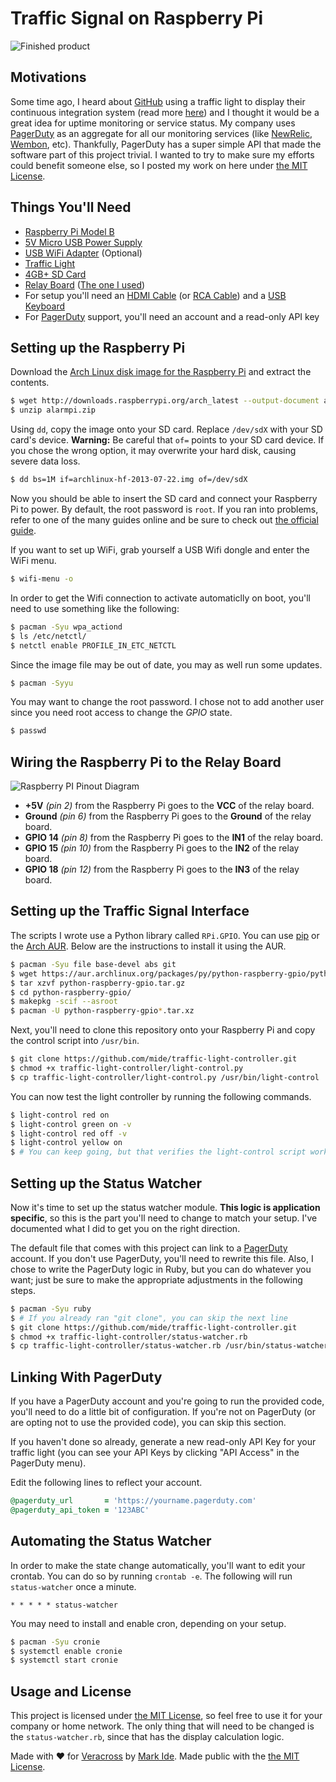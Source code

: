 Traffic Signal on Raspberry Pi
==============================

![Finished product](http://i.imgur.com/YcQ4o0Ql.jpg)

Motivations
-----------

Some time ago, I heard about [GitHub](http://www.github.com/) using a traffic light to display their continuous integration system (read more [here](http://urbanhonking.com/ideasfordozens/2010/05/19/the_github_stoplight/)) and I thought it would be a great idea for uptime monitoring or service status. My company uses [PagerDuty](http://www.pagerduty.com) as an aggregate for all our monitoring services (like [NewRelic](http://www.newrelic.com), [Wembon](http://www.webmon.com), etc). Thankfully, PagerDuty has a super simple API that made the software part of this project trivial. I wanted to try to make sure my efforts could benefit someone else, so I posted my work on here under [the MIT License](LICENSE.txt).

Things You'll Need
------------------
- [Raspberry Pi Model B](http://www.amazon.com/s?url=search-alias%3Daps&field-keywords=Raspberry+Pi+Model+B)
- [5V Micro USB Power Supply](http://www.amazon.com/s?url=search-alias%3Daps&field-keywords=5V+Micro+USB+Power+Supply)
- [USB WiFi Adapter](http://www.amazon.com/s?url=search-alias%3Daps&field-keywords=USB+WiFi+Adapter) (Optional)
- [Traffic Light](http://www.amazon.com/s?url=search-alias%3Daps&field-keywords=Traffic+Light)
- [4GB+ SD Card](http://www.amazon.com/s?url=search-alias%3Daps&field-keywords=4GB+SD+Card)
- [Relay Board](http://www.amazon.com/s?url=search-alias%3Daps&field-keywords=Relay+Board) ([The one I used](http://www.amazon.com/gp/product/B0057OC5O8/ref=oh_aui_detailpage_o00_s00?ie=UTF8&psc=1))
- For setup you'll need an [HDMI Cable](http://www.amazon.com/s?url=search-alias%3Daps&field-keywords=HDMI+Cable) (or [RCA Cable](http://www.amazon.com/s?url=search-alias%3Daps&field-keywords=RCA+Cable)) and a [USB Keyboard](http://www.amazon.com/s?url=search-alias%3Daps&field-keywords=USB+Keyboard)
- For [PagerDuty](http://www.pagerduty.com) support, you'll need an account and a read-only API key

Setting up the Raspberry Pi
---------------------------

Download the [Arch Linux disk image for the Raspberry Pi](http://archlinuxarm.org/platforms/armv6/raspberry-pi) and extract the contents.
```sh
$ wget http://downloads.raspberrypi.org/arch_latest --output-document alarmpi.zip
$ unzip alarmpi.zip
```

Using `dd`, copy the image onto your SD card. Replace `/dev/sdX` with your SD card's device. **Warning:** Be careful that `of=` points to your SD card device. If you chose the wrong option, it may overwrite your hard disk, causing severe data loss.
```sh
$ dd bs=1M if=archlinux-hf-2013-07-22.img of=/dev/sdX
```

Now you should be able to insert the SD card and connect your Raspberry Pi to power. By default, the root password is `root`. If you ran into problems, refer to one of the many guides online and be sure to check out [the official guide](http://archlinuxarm.org/platforms/armv6/raspberry-pi).

If you want to set up WiFi, grab yourself a USB Wifi dongle and enter the WiFi menu.
```sh
$ wifi-menu -o
```

In order to get the Wifi connection to activate automaticlly on boot, you'll need to use something like the following:
```sh
$ pacman -Syu wpa_actiond
$ ls /etc/netctl/
$ netctl enable PROFILE_IN_ETC_NETCTL
```

Since the image file may be out of date, you may as well run some updates.
```sh
$ pacman -Syyu
```

You may want to change the root password. I chose not to add another user since you need root access to change the *GPIO* state.
```sh
$ passwd
```

Wiring the Raspberry Pi to the Relay Board
------------------------------------------

![Raspberry PI Pinout Diagram](http://developer-blog.net/wp-content/uploads/2013/09/raspberry-pi-rev2-gpio-pinout.jpg)

- **+5V** *(pin 2)* from the Raspberry Pi goes to the **VCC** of the relay board.
- **Ground** *(pin 6)* from the Raspberry Pi goes to the **Ground** of the relay board.
- **GPIO 14** *(pin 8)* from the Raspberry Pi goes to the **IN1** of the relay board.
- **GPIO 15** *(pin 10)* from the Raspberry Pi goes to the **IN2** of the relay board.
- **GPIO 18** *(pin 12)* from the Raspberry Pi goes to the **IN3** of the relay board.

Setting up the Traffic Signal Interface
---------------------------------------

The scripts I wrote use a Python library called `RPi.GPIO`. You can use [pip](http://www.pip-installer.org/) or the [Arch AUR](https://aur.archlinux.org/). Below are the instructions to install it using the AUR.
```sh
$ pacman -Syu file base-devel abs git
$ wget https://aur.archlinux.org/packages/py/python-raspberry-gpio/python-raspberry-gpio.tar.gz
$ tar xzvf python-raspberry-gpio.tar.gz
$ cd python-raspberry-gpio/
$ makepkg -scif --asroot
$ pacman -U python-raspberry-gpio*.tar.xz
```

Next, you'll need to clone this repository onto your Raspberry Pi and copy the control script into `/usr/bin`.
```sh
$ git clone https://github.com/mide/traffic-light-controller.git
$ chmod +x traffic-light-controller/light-control.py
$ cp traffic-light-controller/light-control.py /usr/bin/light-control
```

You can now test the light controller by running the following commands.
```sh
$ light-control red on
$ light-control green on -v
$ light-control red off -v
$ light-control yellow on
$ # You can keep going, but that verifies the light-control script works.
```

Setting up the Status Watcher
-----------------------------

Now it's time to set up the status watcher module. **This logic is application specific**, so this is the part you'll need to change to match your setup. I've documented what I did to get you on the right direction.

The default file that comes with this project can link to a [PagerDuty](http://www.pagerduty.com) account. If you don't use PagerDuty, you'll need to rewrite this file. Also, I chose to write the PagerDuty logic in Ruby, but you can do whatever you want; just be sure to make the appropriate adjustments in the following steps.

```sh
$ pacman -Syu ruby
$ # If you already ran "git clone", you can skip the next line
$ git clone https://github.com/mide/traffic-light-controller.git
$ chmod +x traffic-light-controller/status-watcher.rb
$ cp traffic-light-controller/status-watcher.rb /usr/bin/status-watcher
```

Linking With PagerDuty
----------------------

If you have a PagerDuty account and you're going to run the provided code, you'll need to do a little bit of configuration. If you're not on PagerDuty (or are opting not to use the provided code), you can skip this section.

If you haven't done so already, generate a new read-only API Key for your traffic light (you can see your API Keys by clicking "API Access" in the PagerDuty menu).

Edit the following lines to reflect your account.

```ruby
@pagerduty_url       = 'https://yourname.pagerduty.com'
@pagerduty_api_token = '123ABC'
```

Automating the Status Watcher
-----------------------------

In order to make the state change automatically, you'll want to edit your crontab. You can do so by running `crontab -e`. The following will run `status-watcher` once a minute.

    * * * * * status-watcher

You may need to install and enable cron, depending on your setup.
```sh
$ pacman -Syu cronie
$ systemctl enable cronie
$ systemctl start cronie
```

Usage and License
-----------------

This project is licensed under [the MIT License](LICENSE.txt), so feel free to use it for your company or home network. The only thing that will need to be changed is the `status-watcher.rb`, since that has the display calculation logic.

Made with :heart: for [Veracross](http://github.com/veracross) by [Mark Ide](http://github.com/mide). Made public with the [the MIT License](LICENSE.txt).

